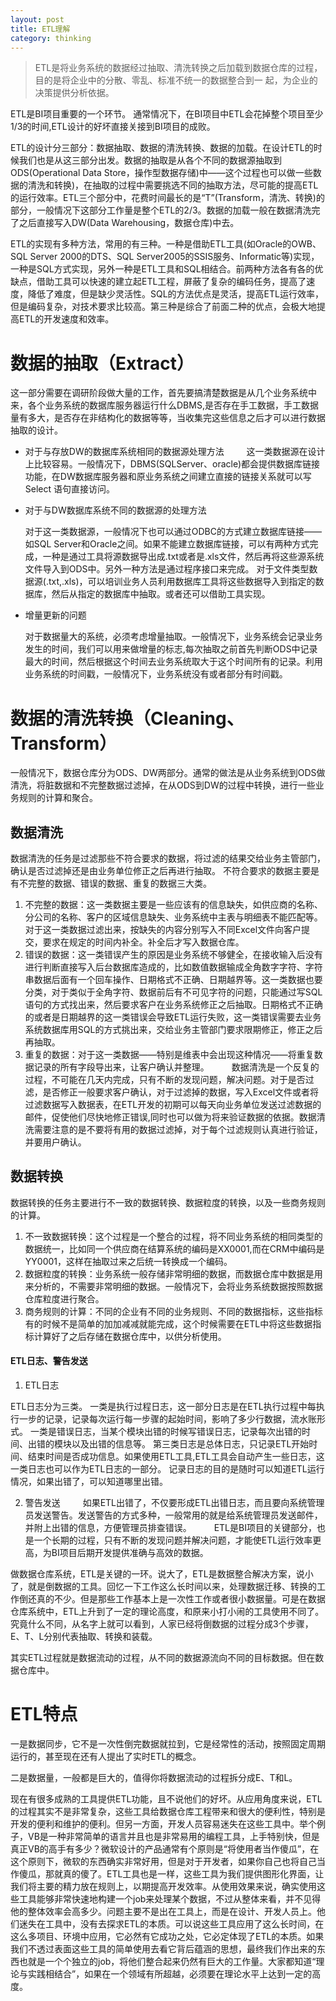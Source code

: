 ```yaml
---
layout: post
title: ETL理解
category: thinking
---
```


> ETL是将业务系统的数据经过抽取、清洗转换之后加载到数据仓库的过程，目的是将企业中的分散、零乱、标准不统一的数据整合到一
起，为企业的决策提供分析依据。

ETL是BI项目重要的一个环节。 通常情况下，在BI项目中ETL会花掉整个项目至少1/3的时间,ETL设计的好坏直接关接到BI项目的成败。

ETL的设计分三部分：数据抽取、数据的清洗转换、数据的加载。在设计ETL的时候我们也是从这三部分出发。数据的抽取是从各个不同的数据源抽取到ODS(Operational Data Store，操作型数据存储)中——这个过程也可以做一些数据的清洗和转换)，在抽取的过程中需要挑选不同的抽取方法，尽可能的提高ETL的运行效率。ETL三个部分中，花费时间最长的是“T”(Transform，清洗、转换)的部分，一般情况下这部分工作量是整个ETL的2/3。数据的加载一般在数据清洗完了之后直接写入DW(Data Warehousing，数据仓库)中去。

ETL的实现有多种方法，常用的有三种。一种是借助ETL工具(如Oracle的OWB、SQL Server 2000的DTS、SQL Server2005的SSIS服务、Informatic等)实现，一种是SQL方式实现，另外一种是ETL工具和SQL相结合。前两种方法各有各的优缺点，借助工具可以快速的建立起ETL工程，屏蔽了复杂的编码任务，提高了速度，降低了难度，但是缺少灵活性。SQL的方法优点是灵活，提高ETL运行效率，但是编码复杂，对技术要求比较高。第三种是综合了前面二种的优点，会极大地提高ETL的开发速度和效率。

# 数据的抽取（Extract）

这一部分需要在调研阶段做大量的工作，首先要搞清楚数据是从几个业务系统中来，各个业务系统的数据库服务器运行什么DBMS,是否存在手工数据，手工数据量有多大，是否存在非结构化的数据等等，当收集完这些信息之后才可以进行数据抽取的设计。

* 对于与存放DW的数据库系统相同的数据源处理方法
　　
	 这一类数据源在设计上比较容易。一般情况下，DBMS(SQLServer、oracle)都会提供数据库链接功能，在DW数据库服务器和原业务系统之间建立直接的链接关系就可以写Select 语句直接访问。

* 对于与DW数据库系统不同的数据源的处理方法

	对于这一类数据源，一般情况下也可以通过ODBC的方式建立数据库链接——如SQL Server和Oracle之间。如果不能建立数据库链接，可以有两种方式完成，一种是通过工具将源数据导出成.txt或者是.xls文件，然后再将这些源系统文件导入到ODS中。另外一种方法是通过程序接口来完成。
	对于文件类型数据源(.txt,.xls)，可以培训业务人员利用数据库工具将这些数据导入到指定的数据库，然后从指定的数据库中抽取。或者还可以借助工具实现。

* 增量更新的问题

	对于数据量大的系统，必须考虑增量抽取。一般情况下，业务系统会记录业务发生的时间，我们可以用来做增量的标志,每次抽取之前首先判断ODS中记录最大的时间，然后根据这个时间去业务系统取大于这个时间所有的记录。利用业务系统的时间戳，一般情况下，业务系统没有或者部分有时间戳。
	
	
# 数据的清洗转换（Cleaning、Transform）

一般情况下，数据仓库分为ODS、DW两部分。通常的做法是从业务系统到ODS做清洗，将脏数据和不完整数据过滤掉，在从ODS到DW的过程中转换，进行一些业务规则的计算和聚合。

## 数据清洗

数据清洗的任务是过滤那些不符合要求的数据，将过滤的结果交给业务主管部门，确认是否过滤掉还是由业务单位修正之后再进行抽取。
不符合要求的数据主要是有不完整的数据、错误的数据、重复的数据三大类。

1. 不完整的数据：这一类数据主要是一些应该有的信息缺失，如供应商的名称、分公司的名称、客户的区域信息缺失、业务系统中主表与明细表不能匹配等。对于这一类数据过滤出来，按缺失的内容分别写入不同Excel文件向客户提交，要求在规定的时间内补全。补全后才写入数据仓库。
2. 错误的数据：这一类错误产生的原因是业务系统不够健全，在接收输入后没有进行判断直接写入后台数据库造成的，比如数值数据输成全角数字字符、字符串数据后面有一个回车操作、日期格式不正确、日期越界等。这一类数据也要分类，对于类似于全角字符、数据前后有不可见字符的问题，只能通过写SQL语句的方式找出来，然后要求客户在业务系统修正之后抽取。日期格式不正确的或者是日期越界的这一类错误会导致ETL运行失败，这一类错误需要去业务系统数据库用SQL的方式挑出来，交给业务主管部门要求限期修正，修正之后再抽取。
3. 重复的数据：对于这一类数据——特别是维表中会出现这种情况——将重复数据记录的所有字段导出来，让客户确认并整理。
　　
数据清洗是一个反复的过程，不可能在几天内完成，只有不断的发现问题，解决问题。对于是否过滤，是否修正一般要求客户确认，对于过滤掉的数据，写入Excel文件或者将过滤数据写入数据表，在ETL开发的初期可以每天向业务单位发送过滤数据的邮件，促使他们尽快地修正错误,同时也可以做为将来验证数据的依据。数据清洗需要注意的是不要将有用的数据过滤掉，对于每个过滤规则认真进行验证，并要用户确认。

## 数据转换

数据转换的任务主要进行不一致的数据转换、数据粒度的转换，以及一些商务规则的计算。

1. 不一致数据转换：这个过程是一个整合的过程，将不同业务系统的相同类型的数据统一，比如同一个供应商在结算系统的编码是XX0001,而在CRM中编码是YY0001，这样在抽取过来之后统一转换成一个编码。
2. 数据粒度的转换：业务系统一般存储非常明细的数据，而数据仓库中数据是用来分析的，不需要非常明细的数据。一般情况下，会将业务系统数据按照数据仓库粒度进行聚合。
3. 商务规则的计算：不同的企业有不同的业务规则、不同的数据指标，这些指标有的时候不是简单的加加减减就能完成，这个时候需要在ETL中将这些数据指标计算好了之后存储在数据仓库中，以供分析使用。


#### ETL日志、警告发送

1. ETL日志

ETL日志分为三类。
一类是执行过程日志，这一部分日志是在ETL执行过程中每执行一步的记录，记录每次运行每一步骤的起始时间，影响了多少行数据，流水账形式。
一类是错误日志，当某个模块出错的时候写错误日志，记录每次出错的时间、出错的模块以及出错的信息等。
第三类日志是总体日志，只记录ETL开始时间、结束时间是否成功信息。如果使用ETL工具,ETL工具会自动产生一些日志，这一类日志也可以作为ETL日志的一部分。
记录日志的目的是随时可以知道ETL运行情况，如果出错了，可以知道哪里出错。

2. 警告发送
　　
 如果ETL出错了，不仅要形成ETL出错日志，而且要向系统管理员发送警告。发送警告的方式多种，一般常用的就是给系统管理员发送邮件，并附上出错的信息，方便管理员排查错误。
　　
 ETL是BI项目的关键部分，也是一个长期的过程，只有不断的发现问题并解决问题，才能使ETL运行效率更高，为BI项目后期开发提供准确与高效的数据。

做数据仓库系统，ETL是关键的一环。说大了，ETL是数据整合解决方案，说小了，就是倒数据的工具。回忆一下工作这么长时间以来，处理数据迁移、转换的工作倒还真的不少。但是那些工作基本上是一次性工作或者很小数据量。可是在数据仓库系统中，ETL上升到了一定的理论高度，和原来小打小闹的工具使用不同了。究竟什么不同，从名字上就可以看到，人家已经将倒数据的过程分成3个步骤，E、T、L分别代表抽取、转换和装载。

其实ETL过程就是数据流动的过程，从不同的数据源流向不同的目标数据。但在数据仓库中。


# ETL特点

一是数据同步，它不是一次性倒完数据就拉到，它是经常性的活动，按照固定周期运行的，甚至现在还有人提出了实时ETL的概念。

二是数据量，一般都是巨大的，值得你将数据流动的过程拆分成E、T和L。

现在有很多成熟的工具提供ETL功能，且不说他们的好坏。从应用角度来说，ETL的过程其实不是非常复杂，这些工具给数据仓库工程带来和很大的便利性，特别是开发的便利和维护的便利。但另一方面，开发人员容易迷失在这些工具中。举个例子，VB是一种非常简单的语言并且也是非常易用的编程工具，上手特别快，但是真正VB的高手有多少？微软设计的产品通常有个原则是“将使用者当作傻瓜”，在这个原则下，微软的东西确实非常好用，但是对于开发者，如果你自己也将自己当作傻瓜，那就真的傻了。ETL工具也是一样，这些工具为我们提供图形化界面，让我们将主要的精力放在规则上，以期提高开发效率。从使用效果来说，确实使用这些工具能够非常快速地构建一个job来处理某个数据，不过从整体来看，并不见得他的整体效率会高多少。问题主要不是出在工具上，而是在设计、开发人员上。他们迷失在工具中，没有去探求ETL的本质。可以说这些工具应用了这么长时间，在这么多项目、环境中应用，它必然有它成功之处，它必定体现了ETL的本质。如果我们不透过表面这些工具的简单使用去看它背后蕴涵的思想，最终我们作出来的东西也就是一个个独立的job，将他们整合起来仍然有巨大的工作量。大家都知道“理论与实践相结合”，如果在一个领域有所超越，必须要在理论水平上达到一定的高度。



